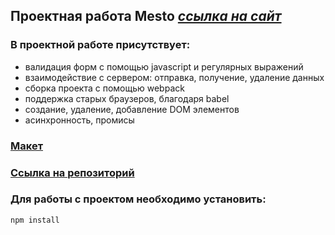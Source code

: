 ## Проектная работа Mesto [***ссылка на сайт***](https://nerozumime.github.io/mesto-project-ff/)

### В проектной работе присутствует:
- валидация форм с помощью javascript и регулярных выражений
- взаимодействие с сервером: отправка, получение, удаление данных
- сборка проекта с помощью webpack
- поддержка старых браузеров, благодаря babel
- создание, удаление, добавление DOM элементов
- асинхронность, промисы

### [Макет](https://www.figma.com/file/bjyvbKKJN2naO0ucURl2Z0/JavaScript.-Sprint-5?node-id=0%3A1)
### [Сcылка на репозиторий](https://github.com/nerozumime/mesto-project-ff)
### Для работы с проектом необходимо установить:
`npm install`
